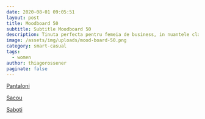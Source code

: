 ```yaml
---
date: 2020-08-01 09:05:51
layout: post
title: Moodboard 50
subtitle: Subtitle Moodboard 50
description: Tinuta perfecta pentru femeia de business, in nuantele clasice, dar mereu in.
image: /assets/img/uploads/mood-board-50.png
category: smart-casual
tags:
  - women
author: thiagorossener
paginate: false
---
```

[Pantaloni](http://bit.do/fG8Mm)

[Sacou](http://bit.do/fG8Mn)

[Saboti](http://bit.do/fG8Mk)
